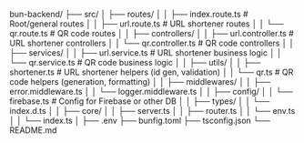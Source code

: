 bun-backend/
├── src/
│   ├── routes/
│   │   ├── index.route.ts          # Root/general routes
│   │   ├── url.route.ts            # URL shortener routes
│   │   └── qr.route.ts             # QR code routes
│
│   ├── controllers/
│   │   ├── url.controller.ts       # URL shortener controllers
│   │   └── qr.controller.ts        # QR code controllers
│
│   ├── services/
│   │   ├── url.service.ts          # URL shortener business logic
│   │   └── qr.service.ts           # QR code business logic
│
│   ├── utils/
│   │   ├── shortener.ts            # URL shortener helpers (id gen, validation)
│   │   └── qr.ts                   # QR code helpers (generation, formatting)
│
│   ├── middlewares/
│   │   ├── error.middleware.ts
│   │   └── logger.middleware.ts
│
│   ├── config/
│   │   └── firebase.ts             # Config for Firebase or other DB
│
│   ├── types/
│   │   └── index.d.ts
│
│   ├── core/
│   │   ├── server.ts
│   │   ├── router.ts
│   │   └── env.ts
│
│   └── index.ts
│
├── .env
├── bunfig.toml
├── tsconfig.json
└── README.md
